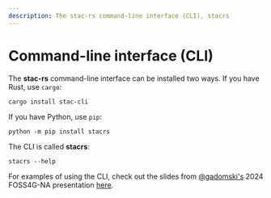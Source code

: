 ```yaml
---
description: The stac-rs command-line interface (CLI), stacrs
---
```


# Command-line interface (CLI)

The **stac-rs** command-line interface can be installed two ways.
If you have Rust, use `cargo`:

```shell
cargo install stac-cli
```

If you have Python, use `pip`:

```shell
python -m pip install stacrs
```

The CLI is called **stacrs**:

```shell
stacrs --help
```

For examples of using the CLI, check out the slides from [@gadomski's](https://github.com/gadomski/) 2024 FOSS4G-NA presentation [here](https://www.gadom.ski/2024-09-FOSS4G-NA-stac-rs/).
